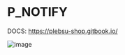 # P_NOTIFY
DOCS: https://plebsu-shop.gitbook.io/

![image](https://cdn.discordapp.com/attachments/778246034928173076/1246114222228902021/Zrzut_ekranu_2024-05-31_135256.png?ex=665b35ce&is=6659e44e&hm=98bff546aa4758573c3f68e090b3732aefa99dcdd03418bccc87b683178a6166&)
